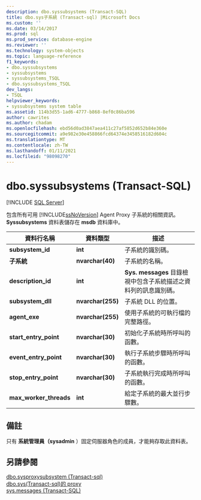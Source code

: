 ```yaml
---
description: dbo.syssubsystems (Transact-SQL)
title: dbo.sys子系統 (Transact-sql) |Microsoft Docs
ms.custom: ''
ms.date: 03/14/2017
ms.prod: sql
ms.prod_service: database-engine
ms.reviewer: ''
ms.technology: system-objects
ms.topic: language-reference
f1_keywords:
- dbo.syssubsystems
- syssubsystems
- syssubsystems_TSQL
- dbo.syssubsystems_TSQL
dev_langs:
- TSQL
helpviewer_keywords:
- syssubsystems system table
ms.assetid: 114b3d55-1ad6-4777-b868-8ef0c86ba596
author: cawrites
ms.author: chadam
ms.openlocfilehash: ebd56d0ad3847aea411c27af5852d652b84e360e
ms.sourcegitcommit: a9e982e30e458866fcd64374e3458516182d604c
ms.translationtype: MT
ms.contentlocale: zh-TW
ms.lasthandoff: 01/11/2021
ms.locfileid: "98098270"
---
```

# <a name="dbosyssubsystems-transact-sql"></a>dbo.syssubsystems (Transact-SQL)
[!INCLUDE [SQL Server](../../includes/applies-to-version/sqlserver.md)]

  包含所有可用 [!INCLUDE[ssNoVersion](../../includes/ssnoversion-md.md)] Agent Proxy 子系統的相關資訊。 **Syssubsystems** 資料表儲存在 **msdb** 資料庫中。  
  
|資料行名稱|資料類型|描述|  
|-----------------|---------------|-----------------|  
|**subsystem_id**|**int**|子系統的識別碼。|  
|**子系統**|**nvarchar(40)**|子系統的名稱。|  
|**description_id**|**int**|**Sys. messages** 目錄檢視中包含子系統描述之資料列的訊息識別碼。|  
|**subsystem_dll**|**nvarchar(255)**|子系統 DLL 的位置。|  
|**agent_exe**|**nvarchar(255)**|使用子系統的可執行檔的完整路徑。|  
|**start_entry_point**|**nvarchar(30)**|初始化子系統時所呼叫的函數。|  
|**event_entry_point**|**nvarchar(30)**|執行子系統步驟時所呼叫的函數。|  
|**stop_entry_point**|**nvarchar(30)**|子系統執行完成時所呼叫的函數。|  
|**max_worker_threads**|**int**|給定子系統的最大並行步驟數。|  
  
## <a name="remarks"></a>備註  
 只有 **系統管理員（sysadmin** ）固定伺服器角色的成員，才能夠存取此資料表。  
  
## <a name="see-also"></a>另請參閱  
 [dbo.sysproxysubsystem &#40;Transact-sql&#41;](../../relational-databases/system-tables/dbo-sysproxysubsystem-transact-sql.md)   
 [dbo.sys&#40;Transact-sql&#41;的 proxy ](../../relational-databases/system-tables/dbo-sysproxies-transact-sql.md)   
 [sys.messages &#40;Transact-SQL&#41;](../../relational-databases/system-catalog-views/messages-for-errors-catalog-views-sys-messages.md)  
  
  
